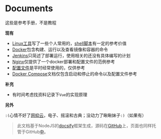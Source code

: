 # Documents

这些是参考手册，不是教程

**现有**

- [Linux工具](linux-tool/)写了一些个人常用的，[shell脚本](linux-tool/shell.md)有一定的参考价值
- [Docker](docker/)包含构建、运行以及查看镜像和容器的命令
- [Jenkins](jenkins/)只简述了部署运行，使用相关的还没有具体编写的计划
- [Nginx](nginx/)仅提供了一个docker部署和配置文件的范例参考
- [配置文件](config/)是平时经常使用的，仅供参考
- [Docker Compose](docker-compose/)文档仅包含启动和停止的命令以及配置文件参考

**补充**

- 有时间考虑找资料记录下`Vue`的实现原理

**另外**

`:(`心情不好了[网抑云](https://music.163.com/#/user/home?id=247886432)，电子、摇滚和古典；没动力了瞅瞅妹子`:)`（如果有）

> 此文档基于NodeJS的[docsify](https://docsify.js.org/#/zh-cn/)框架生成，源码在[GitHub](https://github.com/StilleMenschen/docs)上，页面也同样托管于GitHub[中](https://stillemenschen.github.io/docs)。